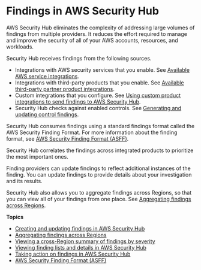 # Findings in AWS Security Hub<a name="securityhub-findings"></a>

AWS Security Hub eliminates the complexity of addressing large volumes of findings from multiple providers\. It reduces the effort required to manage and improve the security of all of your AWS accounts, resources, and workloads\.

Security Hub receives findings from the following sources\.
+ Integrations with AWS security services that you enable\. See [Available AWS service integrations](securityhub-internal-providers.md)\.
+ Integrations with third\-party products that you enable\. See [Available third\-party partner product integrations](securityhub-partner-providers.md)\.
+ Custom integrations that you configure\. See [Using custom product integrations to send findings to AWS Security Hub](securityhub-custom-providers.md)\.
+ Security Hub checks against enabled controls\. See [Generating and updating control findings](controls-findings-create-update.md)\.

Security Hub consumes findings using a standard findings format called the AWS Security Finding Format\. For more information about the finding format, see [AWS Security Finding Format \(ASFF\)](securityhub-findings-format.md)\.

Security Hub correlates the findings across integrated products to prioritize the most important ones\.

Finding providers can update findings to reflect additional instances of the finding\. You can update findings to provide details about your investigation and its results\.

Security Hub also allows you to aggregate findings across Regions, so that you can view all of your findings from one place\. See [Aggregating findings across Regions](finding-aggregation.md)\.

**Topics**
+ [Creating and updating findings in AWS Security Hub](securityhub-findings-update-types.md)
+ [Aggregating findings across Regions](finding-aggregation.md)
+ [Viewing a cross\-Region summary of findings by severity](findings-view-summary.md)
+ [Viewing finding lists and details in AWS Security Hub](securityhub-findings-viewing.md)
+ [Taking action on findings in AWS Security Hub](securityhub-findings-taking-action.md)
+ [AWS Security Finding Format \(ASFF\)](securityhub-findings-format.md)